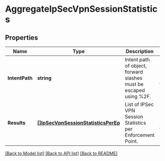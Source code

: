 # AggregateIpSecVpnSessionStatistics

## Properties
Name | Type | Description | Notes
------------ | ------------- | ------------- | -------------
**IntentPath** | **string** | Intent path of object, forward slashes must be escaped using %2F.  | [optional] [default to null]
**Results** | [**[]IpSecVpnSessionStatisticsPerEp**](IPSecVpnSessionStatisticsPerEP.md) | List of IPSec VPN Session Statistics per Enforcement Point.  | [optional] [default to null]

[[Back to Model list]](../README.md#documentation-for-models) [[Back to API list]](../README.md#documentation-for-api-endpoints) [[Back to README]](../README.md)

